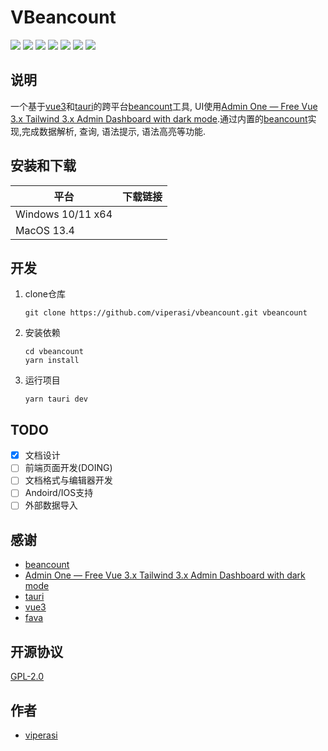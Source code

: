 # VBeancount

![](https://img.shields.io/badge/platform-win--64%20%7C%20osx--64-lightgrey) ![](https://img.shields.io/badge/license-GPL2.0-blue) ![](https://img.shields.io/badge/node-%3E%3D%2016.13.0-brightgreen) ![](https://img.shields.io/badge/tauri-%5E1.3-blue) ![](https://img.shields.io/badge/vuejs-%5E3.0.0-blue) ![](https://img.shields.io/badge/pinia-%5E2.0.13-blue) ![](https://img.shields.io/badge/vite-%5E3.0.9-blue)

## 说明

一个基于[vue3](https://vuejs.org/)和[tauri](https://tauri.app/)的跨平台[beancount](https://github.com/beancount/beancount)工具, UI使用[Admin One &mdash; Free Vue 3.x Tailwind 3.x Admin Dashboard with dark mode](https://justboil.me/tailwind-admin-templates/free-vue-dashboard/).通过内置的[beancount](https://github.com/beancount/beancount)实现,完成数据解析, 查询, 语法提示, 语法高亮等功能.

## 安装和下载

| 平台              | 下载链接 |
| ----------------- | -------- |
| Windows 10/11 x64 |          |
| MacOS 13.4        |          |

## 开发

1. clone仓库

   ```
   git clone https://github.com/viperasi/vbeancount.git vbeancount
   ```

2. 安装依赖

   ```
   cd vbeancount
   yarn install
   ```

3. 运行项目

   ```
   yarn tauri dev
   ```

## TODO

- [x] 文档设计
- [ ] 前端页面开发(DOING)
- [ ] 文档格式与编辑器开发
- [ ] Andoird/IOS支持
- [ ] 外部数据导入

## 感谢

* [beancount](https://beancount.github.io/)
* [Admin One &mdash; Free Vue 3.x Tailwind 3.x Admin Dashboard with dark mode](https://justboil.me/tailwind-admin-templates/free-vue-dashboard/)
* [tauri](https://tauri.app/)
* [vue3](https://vuejs.org/)
* [fava](https://beancount.github.io/fava/)

## 开源协议

[GPL-2.0](./LICENSE)

## 作者

* [viperasi](http://xu81.com)

